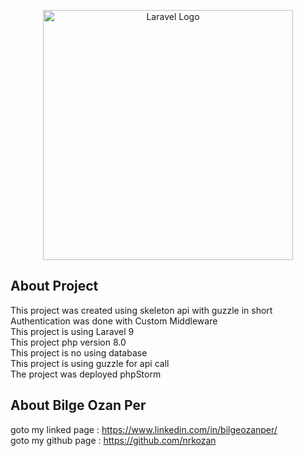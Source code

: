 <p align="center"><a href="https://www.royal-apps.io/" target="_blank"><img src="https://uploads-ssl.webflow.com/6270bef1818dae78622e4721/628c8ed556d7f41161f2719a_logo.svg" width="400" alt="Laravel Logo"></a></p>

## About Project 
This project was created using skeleton api with guzzle in short  <br>
Authentication was done with Custom Middleware <br>
This project is using Laravel 9 <br>
This project php version 8.0 <br>
This project is no using  database <br>
This project is using guzzle for api call <br>
The project was deployed phpStorm <br>

## About Bilge Ozan Per
goto my linked page : https://www.linkedin.com/in/bilgeozanper/ <br>
goto my github page : https://github.com/nrkozan

